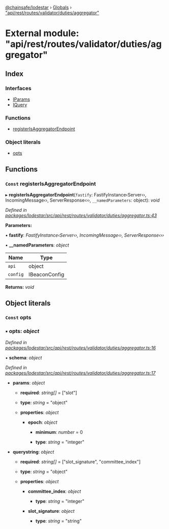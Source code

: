 [@chainsafe/lodestar](../README.md) › [Globals](../globals.md) › ["api/rest/routes/validator/duties/aggregator"](_api_rest_routes_validator_duties_aggregator_.md)

# External module: "api/rest/routes/validator/duties/aggregator"

## Index

### Interfaces

* [IParams](../interfaces/_api_rest_routes_validator_duties_aggregator_.iparams.md)
* [IQuery](../interfaces/_api_rest_routes_validator_duties_aggregator_.iquery.md)

### Functions

* [registerIsAggregatorEndpoint](_api_rest_routes_validator_duties_aggregator_.md#const-registerisaggregatorendpoint)

### Object literals

* [opts](_api_rest_routes_validator_duties_aggregator_.md#const-opts)

## Functions

### `Const` registerIsAggregatorEndpoint

▸ **registerIsAggregatorEndpoint**(`fastify`: FastifyInstance‹Server‹›, IncomingMessage‹›, ServerResponse‹››, `__namedParameters`: object): *void*

*Defined in [packages/lodestar/src/api/rest/routes/validator/duties/aggregator.ts:43](https://github.com/ChainSafe/lodestar/blob/4796680/packages/lodestar/src/api/rest/routes/validator/duties/aggregator.ts#L43)*

**Parameters:**

▪ **fastify**: *FastifyInstance‹Server‹›, IncomingMessage‹›, ServerResponse‹››*

▪ **__namedParameters**: *object*

Name | Type |
------ | ------ |
`api` | object |
`config` | IBeaconConfig |

**Returns:** *void*

## Object literals

### `Const` opts

### ▪ **opts**: *object*

*Defined in [packages/lodestar/src/api/rest/routes/validator/duties/aggregator.ts:16](https://github.com/ChainSafe/lodestar/blob/4796680/packages/lodestar/src/api/rest/routes/validator/duties/aggregator.ts#L16)*

▪ **schema**: *object*

*Defined in [packages/lodestar/src/api/rest/routes/validator/duties/aggregator.ts:17](https://github.com/ChainSafe/lodestar/blob/4796680/packages/lodestar/src/api/rest/routes/validator/duties/aggregator.ts#L17)*

* **params**: *object*

  * **required**: *string[]* = ["slot"]

  * **type**: *string* = "object"

  * **properties**: *object*

    * **epoch**: *object*

      * **minimum**: *number* = 0

      * **type**: *string* = "integer"

* **querystring**: *object*

  * **required**: *string[]* = ["slot_signature", "committee_index"]

  * **type**: *string* = "object"

  * **properties**: *object*

    * **committee_index**: *object*

      * **type**: *string* = "integer"

    * **slot_signature**: *object*

      * **type**: *string* = "string"
